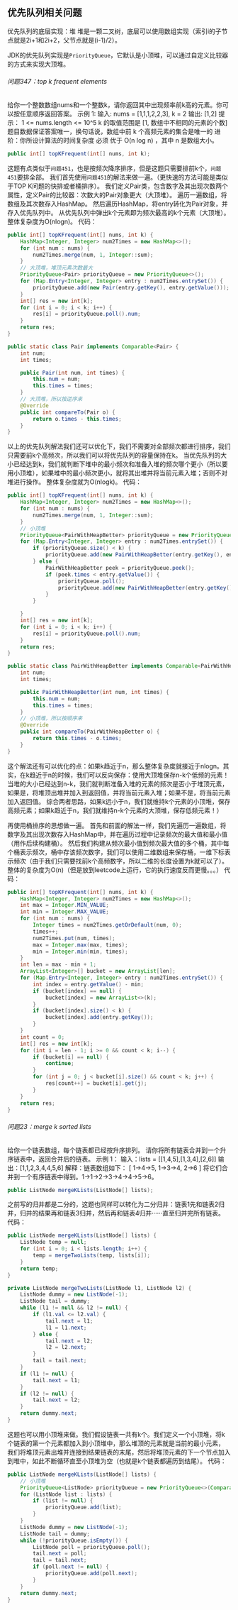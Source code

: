 ## 优先队列相关问题

优先队列的底层实现：堆
堆是一颗二叉树，底层可以使用数组实现（索引i的子节点就是2i+1和2i+2，父节点就是(i-1)/2）。

JDK的优先队列实现是`PriorityQueue`，它默认是小顶堆，可以通过自定义比较器的方式来实现大顶堆。

###### 问题347：top k frequent elements

给你一个整数数组nums和一个整数k，请你返回其中出现频率前k高的元素。你可以按任意顺序返回答案。
示例 1:
输入: nums = [1,1,1,2,2,3], k = 2
输出: [1,2]
提示：
1 <= nums.length <= 10^5
k 的取值范围是 [1, 数组中不相同的元素的个数]
题目数据保证答案唯一，换句话说，数组中前 k 个高频元素的集合是唯一的
进阶：你所设计算法的时间复杂度 必须 优于 O(n log n) ，其中 n 是数组大小。
```java
public int[] topKFrequent(int[] nums, int k);
```

这题有点类似于`问题451`，也是按频次降序排序，但是这题只需要排前k个，`问题451`要排全部。
我们首先使用`问题451`的解法来做一遍。（更快速的方法可能是类似于TOP K问题的快排或者桶排序）。
我们定义Pair类，包含数字及其出现次数两个属性，定义Pair的比较器：次数大的Pair对象更大（大顶堆）。
遍历一遍数组，将数组及其次数存入HashMap。
然后遍历HashMap，将entry转化为Pair对象，并存入优先队列中。
从优先队列中弹出k个元素即为频次最高的k个元素（大顶堆）。
整体复杂度为O(nlogn)。
代码：
```java
public int[] topKFrequent(int[] nums, int k) {
    HashMap<Integer, Integer> num2Times = new HashMap<>();
    for (int num : nums) {
        num2Times.merge(num, 1, Integer::sum);
    }
    // 大顶堆，堆顶元素次数最大
    PriorityQueue<Pair> priorityQueue = new PriorityQueue<>();
    for (Map.Entry<Integer, Integer> entry : num2Times.entrySet()) {
        priorityQueue.add(new Pair(entry.getKey(), entry.getValue()));
    }
    int[] res = new int[k];
    for (int i = 0; i < k; i++) {
        res[i] = priorityQueue.poll().num;
    }
    return res;
}

public static class Pair implements Comparable<Pair> {
    int num;
    int times;

    public Pair(int num, int times) {
        this.num = num;
        this.times = times;
    }
    // 大顶堆，所以按逆序来
    @Override
    public int compareTo(Pair o) {
        return o.times - this.times;
    }
}
```
以上的优先队列解法我们还可以优化下，我们不需要对全部频次都进行排序，我们只需要前k个高频次，所以我们可以将优先队列的容量保持在k。
当优先队列的大小已经达到k，我们就判断下堆中的最小频次和准备入堆的频次哪个更小（所以要用小顶堆），如果堆中的最小频次更小，就将其出堆并将当前元素入堆；否则不对堆进行操作。
整体复杂度就为O(nlogk)。
代码：
```java
public int[] topKFrequent(int[] nums, int k) {
    HashMap<Integer, Integer> num2Times = new HashMap<>();
    for (int num : nums) {
        num2Times.merge(num, 1, Integer::sum);
    }
    // 小顶堆
    PriorityQueue<PairWithHeapBetter> priorityQueue = new PriorityQueue<>();
    for (Map.Entry<Integer, Integer> entry : num2Times.entrySet()) {
        if (priorityQueue.size() < k) {
            priorityQueue.add(new PairWithHeapBetter(entry.getKey(), entry.getValue()));
        } else {
            PairWithHeapBetter peek = priorityQueue.peek();
            if (peek.times < entry.getValue()) {
                priorityQueue.poll();
                priorityQueue.add(new PairWithHeapBetter(entry.getKey(), entry.getValue()));
            }
        }

    }
    int[] res = new int[k];
    for (int i = 0; i < k; i++) {
        res[i] = priorityQueue.poll().num;
    }
    return res;
}

public static class PairWithHeapBetter implements Comparable<PairWithHeapBetter> {
    int num;
    int times;

    public PairWithHeapBetter(int num, int times) {
        this.num = num;
        this.times = times;
    }
    // 小顶堆，所以按顺序来
    @Override
    public int compareTo(PairWithHeapBetter o) {
        return this.times - o.times;
    }
}
```
这个解法还有可以优化的点：如果k趋近于n，那么整体复杂度就接近于nlogn。其实，在k趋近于n的时候，我们可以反向保存：使用大顶堆保存n-k个低频的元素！
当堆的大小已经达到n-k，我们就判断准备入堆的元素的频次是否小于堆顶元素，如果是，将堆顶出堆并加入到返回值，并将当前元素入堆；如果不是，将当前元素加入返回值。
综合两者思路，如果k远小于n，我们就维持k个元素的小顶堆，保存高频元素；如果k趋近于n，我们就维持n-k个元素的大顶堆，保存低频元素！）

再使用桶排序的思想做一遍。
首先和前面的解法一样，我们先遍历一遍数组，将数字及其出现次数存入HashMap中，并在遍历过程中记录频次的最大值和最小值（用作后续构建桶）。
然后我们构建从频次最小值到频次最大值的多个桶，其中每个桶表示频次，桶中存该频次数字，我们可以使用二维数组来保存桶，一维下标表示频次（由于我们只需要找前k个高频数字，所以二维的长度设置为k就可以了）。
整体的复杂度为O(n)（但是放到leetcode上运行，它的执行速度反而更慢。。。）
代码：
```java
public int[] topKFrequent(int[] nums, int k) {
    HashMap<Integer, Integer> num2Times = new HashMap<>();
    int max = Integer.MIN_VALUE;
    int min = Integer.MAX_VALUE;
    for (int num : nums) {
        Integer times = num2Times.getOrDefault(num, 0);
        times++;
        num2Times.put(num, times);
        max = Integer.max(max, times);
        min = Integer.min(min, times);
    }
    int len = max - min + 1;
    ArrayList<Integer>[] bucket = new ArrayList[len];
    for (Map.Entry<Integer, Integer> entry : num2Times.entrySet()) {
        int index = entry.getValue() - min;
        if (bucket[index] == null) {
            bucket[index] = new ArrayList<>(k);
        }
        if (bucket[index].size() < k) {
            bucket[index].add(entry.getKey());
        }
    }
    int count = 0;
    int[] res = new int[k];
    for (int i = len - 1; i >= 0 && count < k; i--) {
        if (bucket[i] == null) {
            continue;
        }
        for (int j = 0; j < bucket[i].size() && count < k; j++) {
            res[count++] = bucket[i].get(j);
        }
    }
    return res;
}
```

###### 问题23：merge k sorted lists

给你一个链表数组，每个链表都已经按升序排列。
请你将所有链表合并到一个升序链表中，返回合并后的链表。
示例 1：
输入：lists = [[1,4,5],[1,3,4],[2,6]]
输出：[1,1,2,3,4,4,5,6]
解释：链表数组如下：
[
  1->4->5,
  1->3->4,
  2->6
]
将它们合并到一个有序链表中得到。1->1->2->3->4->4->5->6。
```java
public ListNode mergeKLists(ListNode[] lists);
```

之前写的归并都是二分的，这题也同样可以转化为二分归并：链表1先和链表2归并，归并的结果再和链表3归并，然后再和链表4归并······直至归并完所有链表。
代码：
```java
public ListNode mergeKLists(ListNode[] lists) {
    ListNode temp = null;
    for (int i = 0; i < lists.length; i++) {
        temp = mergeTwoLists(temp, lists[i]);
    }
    return temp;
}

private ListNode mergeTwoLists(ListNode l1, ListNode l2) {
    ListNode dummy = new ListNode(-1);
    ListNode tail = dummy;
    while (l1 != null && l2 != null) {
        if (l1.val <= l2.val) {
            tail.next = l1;
            l1 = l1.next;
        } else {
            tail.next = l2;
            l2 = l2.next;
        }
        tail = tail.next;
    }
    if (l1 != null) {
        tail.next = l1;
    }
    if (l2 != null) {
        tail.next = l2;
    }
    return dummy.next;
}
```

这题也可以用小顶堆来做。我们假设链表一共有k个。我们定义一个小顶堆，将k个链表的第一个元素都加入到小顶堆中，那么堆顶的元素就是当前的最小元素，
我们将堆顶元素出堆并连接到结果链表的末尾，然后将堆顶元素的下一个节点加入到堆中，如此不断循环直至小顶堆为空（也就是k个链表都遍历到结尾）。
代码：
```java
public ListNode mergeKLists(ListNode[] lists) {
    // 小顶堆
    PriorityQueue<ListNode> priorityQueue = new PriorityQueue<>(Comparator.comparingInt(l -> l.val));
    for (ListNode list : lists) {
        if (list != null) {
            priorityQueue.add(list);
        }
    }
    ListNode dummy = new ListNode(-1);
    ListNode tail = dummy;
    while (!priorityQueue.isEmpty()) {
        ListNode poll = priorityQueue.poll();
        tail.next = poll;
        tail = tail.next;
        if (poll.next != null) {
            priorityQueue.add(poll.next);
        }
    }
    return dummy.next;
}
```